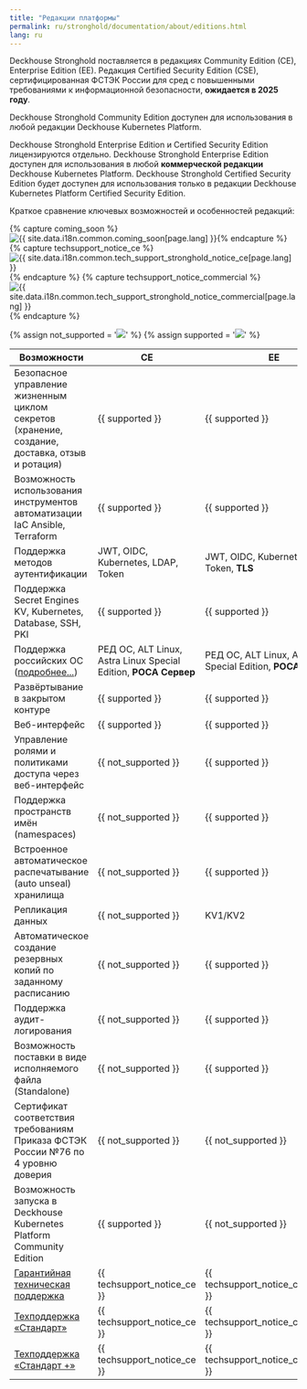 ```yaml
---
title: "Редакции платформы"
permalink: ru/stronghold/documentation/about/editions.html
lang: ru
---
```


Deckhouse Stronghold поставляется в редакциях Community Edition (CE), Enterprise Edition (EE). Редакция Certified Security Edition (CSE), сертифицированная ФСТЭК России для сред с повышенными требованиями к информационной безопасности, **ожидается в 2025 году**.

Deckhouse Stronghold Community Edition доступен для использования в любой редакции Deckhouse Kubernetes Platform.

Deckhouse Stronghold Enterprise Edition и Certified Security Edition лицензируются отдельно. Deckhouse Stronghold Enterprise Edition доступен для использования в любой **коммерческой редакции** Deckhouse Kubernetes Platform. Deckhouse Stronghold Certified Security Edition будет доступен для использования только в редакции Deckhouse Kubernetes Platform Certified Security Edition.

Краткое сравнение ключевых возможностей и особенностей редакций:

{% capture coming_soon %}<img src="/images/icons/note.svg" title="{{ site.data.i18n.common.coming_soon[page.lang] }}" aria-expanded="false">{% endcapture %}
{% capture techsupport_notice_ce %}<img src="/images/icons/intermediate_v2.svg" title="{{ site.data.i18n.common.tech_support_stronghold_notice_ce[page.lang] }}" aria-expanded="false">{% endcapture %}
{% capture techsupport_notice_commercial %}<img src="/images/icons/intermediate_v2.svg" title="{{ site.data.i18n.common.tech_support_stronghold_notice_commercial[page.lang] }}" aria-expanded="false">{% endcapture %}

{% assign not_supported = '<img src="/images/icons/not_supported_v2.svg">' %}
{% assign supported = '<img src="/images/icons/supported_v2.svg">' %}

| Возможности                                                                                                      | CE                                               | EE                                                              | CSE **(ожидается в 2025 году)**                |
|------------------------------------------------------------------------------------------------------------------|--------------------------------------------------|-----------------------------------------------------------------|------------------------------------------------|
| Безопасное управление жизненным циклом секретов (хранение, создание, доставка, отзыв и ротация)                  | {{ supported }}                                  | {{ supported }}                                                 | {{ supported }}                                |
| Возможность использования инструментов автоматизации IaC Ansible, Terraform                                      | {{ supported }}                                  | {{ supported }}                                                 | {{ supported }}                                |
| Поддержка методов аутентификации                                                                                 | JWT, OIDC, Kubernetes, LDAP, Token               | JWT, OIDC, Kubernetes, LDAP, Token, **TLS**                     | JWT, OIDC, Kubernetes, LDAP, Token, **TLS**    |
| Поддержка Secret Engines KV, Kubernetes, Database, SSH, PKI                                                      | {{ supported }}                                  | {{ supported }}                                                 | {{ supported }}                                |
| Поддержка российских ОС ([подробнее...](/products/kubernetes-platform/documentation/v1/supported_versions.html)) | РЕД ОС, ALT Linux, Astra Linux Special Edition, **РОСА Сервер** | РЕД ОС, ALT Linux, Astra Linux Special Edition, **РОСА Сервер** | РЕД ОС, ALT Linux, Astra Linux Special Edition |
| Развёртывание в закрытом контуре                                                                                 | {{ supported }}                                  | {{ supported }}                                                 | {{ supported }}                                |
| Веб-интерфейс                                                                                                    | {{ supported }}                                  | {{ supported }}                                                 | {{ supported }}                                |
| Управление ролями и политиками доступа через веб-интерфейс                                                       | {{ not_supported }}                                  | {{ supported }}                                                 | {{ supported }}                                |
| Поддержка пространств имён (namespaces)                                                                          | {{ not_supported }}                                  | {{ supported }}                                                 | {{ supported }}                                |
| Встроенное автоматическое распечатывание (auto unseal) хранилища                                                 | {{ not_supported }}                                  | {{ supported }}                                                 | {{ supported }}                                |
| Репликация данных                                                                                                | {{ not_supported }}                                  | KV1/KV2                                                         | KV1/KV2                                        |
| Автоматическое создание резервных копий по заданному расписанию                                                  | {{ not_supported }}                                  | {{ supported }}                                                 | {{ supported }}                                |
| Поддержка аудит-логирования                                                                                      | {{ not_supported }}                                  | {{ supported }}                                                 | {{ supported }}                                |
| Возможность поставки в виде исполняемого файла (Standalone)                                                      | {{ not_supported }}                                  | {{ supported }}                                                 | {{ supported }}                                |
| Сертификат соответствия требованиям Приказа ФСТЭК России №76 по 4 уровню доверия                                 | {{ not_supported }}                                  | {{ not_supported }}                                             | {{ supported }}                                |
| Возможность запуска в Deckhouse Kubernetes Platform Community Edition                                            | {{ supported }}                                  | {{ not_supported }}                                             | {{ not_supported }}                            |
| [Гарантийная техническая поддержка](https://deckhouse.ru/tech-support/)                                          | {{ techsupport_notice_ce }}                                  | {{ techsupport_notice_commercial }}                             | {{ techsupport_notice_commercial }}            |
| [Техподдержка «Стандарт»](https://deckhouse.ru/tech-support/)                                                    | {{ techsupport_notice_ce }}                                  | {{ techsupport_notice_commercial }}                             | {{ techsupport_notice_commercial }}            |
| [Техподдержка «Стандарт +»](https://deckhouse.ru/tech-support/)                                                  | {{ techsupport_notice_ce }}                                  | {{ techsupport_notice_commercial }}                             | {{ techsupport_notice_commercial }}            |
